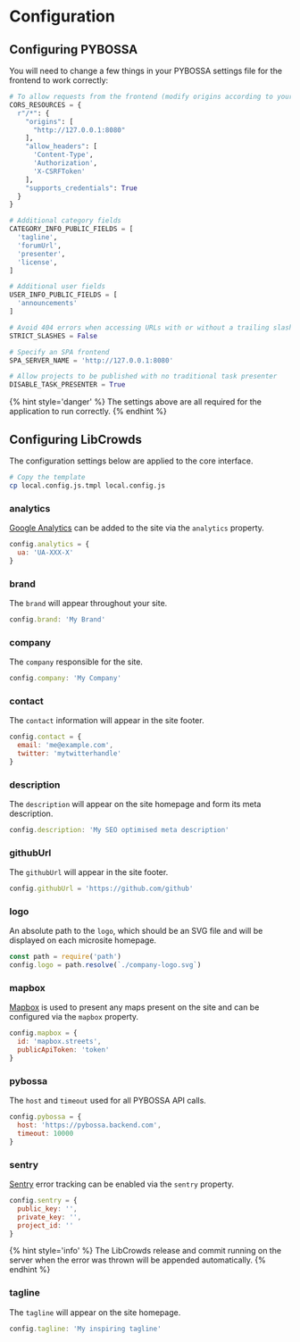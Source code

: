 # Configuration

## Configuring PYBOSSA

You will need to change a few things in your PYBOSSA settings file for the frontend to work correctly:

``` python
# To allow requests from the frontend (modify origins according to your environment)
CORS_RESOURCES = {
  r"/*": {
    "origins": [
      "http://127.0.0.1:8080"
    ],
    "allow_headers": [
      'Content-Type',
      'Authorization',
      'X-CSRFToken'
    ],
    "supports_credentials": True
  }
}

# Additional category fields
CATEGORY_INFO_PUBLIC_FIELDS = [
  'tagline',
  'forumUrl',
  'presenter',
  'license',
]

# Additional user fields
USER_INFO_PUBLIC_FIELDS = [
  'announcements'
]

# Avoid 404 errors when accessing URLs with or without a trailing slash
STRICT_SLASHES = False

# Specify an SPA frontend
SPA_SERVER_NAME = 'http://127.0.0.1:8080'

# Allow projects to be published with no traditional task presenter
DISABLE_TASK_PRESENTER = True
```

{% hint style='danger' %}
The settings above are all required for the application to run correctly.
{% endhint %}

## Configuring LibCrowds

The configuration settings below are applied to the core interface.

```bash
# Copy the template
cp local.config.js.tmpl local.config.js
```

### analytics

[Google Analytics](https://analytics.google.com) can be added to the site via the `analytics` property.

```js
config.analytics = {
  ua: 'UA-XXX-X'
}
```

### brand

The `brand` will appear throughout your site.

```js
config.brand: 'My Brand'
```

### company

The `company` responsible for the site.

```js
config.company: 'My Company'
```

### contact

The `contact` information will appear in the site footer.

```js
config.contact = {
  email: 'me@example.com',
  twitter: 'mytwitterhandle'
}
```

### description

The `description` will appear on the site homepage and form its meta description.

```js
config.description: 'My SEO optimised meta description'
```

### githubUrl

The `githubUrl` will appear in the site footer.

```js
config.githubUrl = 'https://github.com/github'
```

### logo

An absolute path to the `logo`, which should be an SVG file and will be displayed on each microsite homepage.

```js
const path = require('path')
config.logo = path.resolve(`./company-logo.svg`)
```

### mapbox

[Mapbox](https://www.mapbox.com/) is used to present any maps present on the site and can be configured via the `mapbox` property.

```js
config.mapbox = {
  id: 'mapbox.streets',
  publicApiToken: 'token'
}
```

### pybossa

The `host` and `timeout` used for all PYBOSSA API calls.

```js
config.pybossa = {
  host: 'https://pybossa.backend.com',
  timeout: 10000
}
```

### sentry

[Sentry](https://sentry.io/) error tracking can be enabled via the `sentry` property.

```js
config.sentry = {
  public_key: '',
  private_key: '',
  project_id: ''
}
```

{% hint style='info' %}
The LibCrowds release and commit running on the server when the error was thrown will be appended automatically.
{% endhint %}

### tagline

The `tagline` will appear on the site homepage.

```js
config.tagline: 'My inspiring tagline'
```
